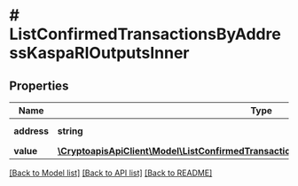# # ListConfirmedTransactionsByAddressKaspaRIOutputsInner

## Properties

Name | Type | Description | Notes
------------ | ------------- | ------------- | -------------
**address** | **string** | Output address |
**value** | [**\CryptoapisApiClient\Model\ListConfirmedTransactionsByAddressKaspaRIOutputsInnerValue**](ListConfirmedTransactionsByAddressKaspaRIOutputsInnerValue.md) |  |

[[Back to Model list]](../../README.md#models) [[Back to API list]](../../README.md#endpoints) [[Back to README]](../../README.md)
